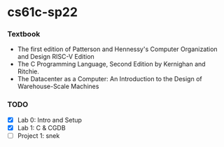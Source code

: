 # cs61c-sp22

### Textbook
- The first edition of Patterson and Hennessy's Computer Organization and Design RISC-V Edition
- The C Programming Language, Second Edition by Kernighan and Ritchie.
- The Datacenter as a Computer: An Introduction to the Design of Warehouse-Scale Machines

### TODO
- [X] Lab 0: Intro and Setup
- [X] Lab 1: C & CGDB
- [ ] Project 1: snek